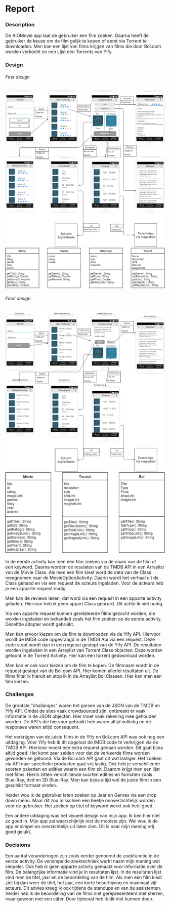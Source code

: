 # Report

### Description
De AIOMovie app laat de gebruiker een film zoeken. Daarna heeft de gebruiker de keuze om de film
gelijk te kopen of eerst via Torrent te downloaden. Men kan een lijst van films krijgen van films
die door Bol.com worden verkocht en een Lijst een Torrents van Yify.

### Design

###### First design
<img src="https://github.com/toxintractor/AIOMovie/blob/master/doc/advanced%20sketch.png?raw=true">
<img src="https://github.com/toxintractor/AIOMovie/blob/master/doc/diagrams.png?raw=true">

###### Final design
<img src="https://github.com/toxintractor/AIOMovie/blob/master/doc/finaladvacnedsketch.png?raw=true">
<img src="https://github.com/toxintractor/AIOMovie/blob/master/doc/finaldiagrams.png?raw=true">

In de eerste activity kan men een film zoeken via de naam van de film of een keyword. Daarna worden
de resulaten van de TMDB API in een Arraylist van de Movie Class. Als men een film kiest word de
data van de Class meegnomen naar de MovieOptionActivity. Daarin wordt het verhaal uit de Class 
gehaad en via een request de acteurs ingeladen. Voor de acteurs heb je een apparte request nodig.

Men kan de reviews lezen, dat word via een request in een apparte activity geladen. Hiervoor heb ik
geen appart Class gebruikt. Dit achte ik niet nodig. 

Via een apparte request kunnen gerelateerde
films gezocht worden, die worden ingeladen en behandelt zoals het film zoeken op de eerste activity.
Dezelfde adapter wordt gebruikt.

Men kan ervoor kiezen om de film te downloaden via de Yify API. Hiervoor wordt de IMDB code 
opgevraagd in de TMDB Api via een request. Deze code stopt wordt dan in een reqeust gestopt van de
Yify API. De resultaten worden ingeladen in een Arraylist van Torrent Class objecten. Deze worden 
getoont in de Torrent Activity. Hier kan een torrent gedownload worden.

Men kan er ook voor kiezen om de film te kopen. De filmnaam wordt in de request gestopt van de 
Bol.com API. Hier komen allerlei resultaten uit. De films filter ik hieruit en stop ik in de 
Arraylist Bol Classen. Hier kan men een film kiezen.

### Challenges
De grootste "challanges" waren het parsen van de JSON van de TMDB en Yify API. Omdat de sites vaak 
crowdsourced zijn, ontbreekt er vaak informatie in de JSON objecten. Hier moet vaak rekening mee 
gehouden worden. De API's die hiervoor gebruikt heb waren altijd volledig en de responses waren
altijd consequent. 

Het verkrijgen van de juiste films in de Yify en Bol.com API was ook nog een uitdaging. Voor Yify 
heb ik dit opgelost de IMDB code te verkrijgen via de TMDB API. Hiervoor moest een extra request
gedaan worden. Dit gaat bijna altijd goed. Het komt zeer zelden voor dat de verkeerde films worden 
gevonden en getoond. Via de Bol.com API gaat dit wat lastiger. Het zoeken via API naar specifieke 
producten gaat vrij lastig. Ook heb je verschillende soorten paketten en edities waarin een film
zit. Daarom krijgt men een lijst met films. Hierin zitten verschillende soorten edities en
formaten zoals Blue-Ray, dvd en 3D Blue-Ray. Men kan bijna altijd wel de juiste film in een 
geschikt formaat vinden.

Verder wou ik de gebruiker laten zoeken op Jaar en Genres via een drop down menu.
Maar dit zou misschien een beetje onoverzichtelijk worden voor de gebruiker. Het zoeken op titel of 
keyword werkt ook heel goed.

Een andere uitdaging was het visueel design van mijn app. Ik ben hier niet zo goed in. Mijn app
zal waarschijnlijk niet de mooiste zijn. Wel wou ik de app er simpel en overzichtelijk 
uit laten zien. Dit is naar mijn mening vrij goed gelukt.

### Decisions
Een aantal veranderingen zijn zoals eerder genoemd de zoekfunctie in de eerste activity. De 
versimpelde zoektechniek werkt naam mijn mening wat simpeler. Ook heb ik geen apparte activity 
gemaakt voor informatie over de film. De belangrijke informatie vind je in resultaten lijst. 
In de resultaten lijst vind men de titel, jaar en de beoordeling van de film. Als men een film kiest
ziet hij dan weer de titel, het jaar, een korte bescrhijving en maximaal vijf acteurs. Dit advies
kreeg ik ook tijdens de standups en van de assistenten. Verder heb ik de beoordeling van de films
niet gerepresenteerd met sterren, maar gewoon met een cijfer. Door tijdnood heb ik dit niet kunnen
doen.